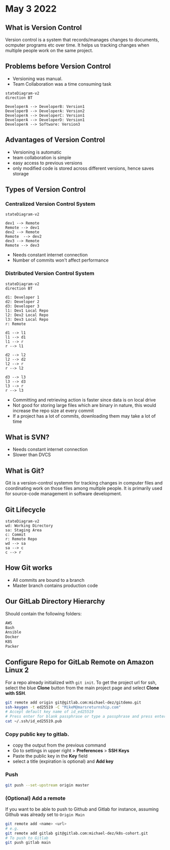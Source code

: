 # May 3 2022
## What is Version Control
Version control is a system that records/manages changes to documents, ocmputer programs etc over time. It helps us tracking changes when multiple people work on the same project.
## Problems before Version Control
* Versioning was manual.
* Team Collaboration was a time consuming task
```mermaid
stateDiagram-v2 
direction BT

DeveloperA --> DeveloperB: Version1
DeveloperB --> DeveloperA: Version2
DeveloperA --> DeveloperC: Version1
DeveloperA --> DeveloperD: Version1
DeveloperA --> Software: Version3
```
## Advantages of Version Control
* Versioning is automatic
* team collaboration is simple
* easy access to previous versions
* only modified code is stored across different versions, hence saves storage
## Types of Version Control
### Centralized Version Control System
```mermaid
stateDiagram-v2

dev1 --> Remote
Remote --> dev1
dev2 --> Remote
Remote  --> dev2
dev3 --> Remote
Remote --> dev3
```
* Needs constant internet connection
* Number of commits won't affect performance
### Distributed Version Control System
```mermaid
stateDiagram-v2
direction BT

d1: Developer 1
d2: Developer 2
d3: Developer 3
l1: Dev1 Local Repo
l2: Dev2 Local Repo
l3: Dev3 Local Repo
r: Remote

d1 --> l1
l1 --> d1
l1 --> r
r --> l1

d2 --> l2
l2 --> d2
l2 --> r
r --> l2

d3 --> l3
l3 --> d3
l3 --> r
r --> l3
```
* Committing and retrieving action is faster since data is on local drive
* Not good for storing large files which are binary in nature, this would increase the repo size at every commit
* If a project has a lot of commits, downloading them may take a lot of time
## What is SVN?
* Needs constant internet connection
* Slower than DVCS
## What is Git?
Git is a version-control systemm for tracking changes in computer files and coordinating work on those files among multiple people. It is primarily used for source-code management in software development.
## Git Lifecycle
```mermaid
stateDiagram-v2
wd: Working Directory
sa: Staging Area
c: Commit
r: Remote Repo
wd --> sa
sa --> c
c --> r
```
## How Git works
* All commits are bound to a branch
* Master branch contains production code
## Our GitLab Directory Hierarchy
Should contain the following folders:
```bash
AWS
Bash
Ansible
Docker
K8S
Packer
```
## Configure Repo for GitLab Remote on Amazon Linux 2
For a repo already initialized with `git init`. To get the project url for ssh, select the blue **Clone** button from the main project page and select **Clone with SSH**.
```bash
git remote add origin git@gitlab.com:michael-dez/gitdemo.git
ssh-keygen -t ed25519 -C "MikeM@marsreturnship.com"
# Accept default key name of id_ed25519
# Press enter for blank passphrase or type a passphrase and press enter
cat ~/.ssh/id_ed25519.pub
```
### Copy public key to gitlab.
* copy the output from the previous command
* Go to settings in upper right > **Preferences** > **SSH Keys**
* Paste the public key in the **Key** field
* select a title (expiration is optional) and **Add key**
### Push
```bash
git push --set-upstream origin master
```
### (Optional) Add a remote
If you want to be able to push to Github and Gitlab for instance, assuming Github was already set to `Origin Main`
```bash
git remote add <name> <url>
# e.g.
git remote add gitlab git@gitlab.com:michael-dez/k8s-cohort.git
# To push to Gitlab
git push gitlab main
```

